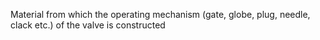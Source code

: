 Material from which the operating mechanism (gate, globe, plug, needle, clack etc.) of the valve is constructed
